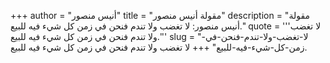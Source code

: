 +++
author = "أنيس منصور"
title = "مقولة أنيس منصور"
description = "مقولة أنيس منصور: لا تغضب ولا تندم فنحن في زمن كل شيء فيه للبيع."
quote = '''لا تغضب ولا تندم فنحن في زمن كل شيء فيه للبيع.''' 
slug = "لا-تغضب-ولا-تندم-فنحن-في-زمن-كل-شيء-فيه-للبيع"
+++
لا تغضب ولا تندم فنحن في زمن كل شيء فيه للبيع.

